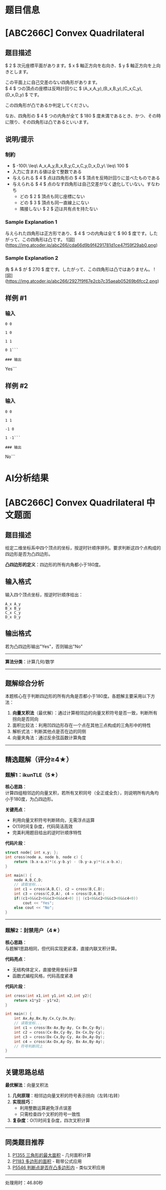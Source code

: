 # 题目信息

# [ABC266C] Convex Quadrilateral

## 题目描述

[problemUrl]: https://atcoder.jp/contests/abc266/tasks/abc266_c

$ 2 $ 次元座標平面があります。$ x $ 軸正方向を右向き、$ y $ 軸正方向を上向きとします。

この平面上に自己交差のない四角形があります。  
 $ 4 $ つの頂点の座標は反時計回りに $ (A_x,A_y),(B_x,B_y),(C_x,C_y),(D_x,D_y) $ です。

この四角形が凸であるか判定してください。

なお、四角形の $ 4 $ つの内角が全て $ 180 $ 度未満であるとき、かつ、その時に限り、その四角形は凸であるといいます。

## 说明/提示

### 制約

- $ -100\ \leq\ A_x,A_y,B_x,B_y,C_x,C_y,D_x,D_y\ \leq\ 100 $
- 入力に含まれる値は全て整数である
- 与えられる $ 4 $ 点は四角形の $ 4 $ 頂点を反時計回りに並べたものである
- 与えられる $ 4 $ 点のなす四角形は自己交差がなく退化していない。すなわち
  - どの $ 2 $ 頂点も同じ座標にない
  - どの $ 3 $ 頂点も同一直線上にない
  - 隣接しない $ 2 $ 辺は共有点を持たない

### Sample Explanation 1

与えられた四角形は正方形であり、$ 4 $ つの内角は全て $ 90 $ 度です。したがって、この四角形は凸です。 !\[図\](https://img.atcoder.jp/abc266/cda66d9b9f4291781d1ce47f59f29ab0.png)

### Sample Explanation 2

角 $ A $ が $ 270 $ 度です。したがって、この四角形は凸ではありません。 !\[図\](https://img.atcoder.jp/abc266/2927f9f67e2cb7c35aeab05269b6fcc2.png)

## 样例 #1

### 输入

```
0 0

1 0

1 1

0 1```

### 输出

```
Yes```

## 样例 #2

### 输入

```
0 0

1 1

-1 0

1 -1```

### 输出

```
No```

# AI分析结果



# [ABC266C] Convex Quadrilateral 中文题面

## 题目描述

给定二维坐标系中四个顶点的坐标，按逆时针顺序排列。要求判断这四个点构成的四边形是否为凸四边形。

**凸四边形的定义**：四边形的所有内角都小于180度。

## 输入格式
输入四个顶点坐标，按逆时针顺序给出：
```
A_x A_y
B_x B_y
C_x C_y
D_x D_y
```

## 输出格式
若为凸四边形输出"Yes"，否则输出"No"

---

**算法分类**：计算几何/数学

---

## 题解综合分析

本题核心在于判断四边形的所有内角是否都小于180度。各题解主要采用以下方法：

1. **向量叉积法**（最优解）：通过计算相邻边的向量叉积符号是否一致，判断所有拐向是否同向
2. 面积比较法：利用凹四边形存在一个点在其他三点构成的三角形中的特性
3. 解析式法：判断其他点是否在边的同侧
4. 向量夹角法：通过反余弦函数计算角度

---

## 精选题解（评分≥4★）

### 题解1：ikunTLE（5★）
**核心思路**：  
计算四组相邻边的向量叉积，若所有叉积同号（全正或全负），则说明所有内角均小于180度，为凸四边形。

**关键亮点**：  
- 利用向量叉积符号判断转向，无需浮点运算
- O(1)时间复杂度，代码简洁高效
- 完美利用题目给出的逆时针顺序特性

**代码片段**：
```cpp
struct node{ int x,y; };
int cross(node a, node b, node c) {
    return (b.x-a.x)*(c.y-b.y) - (b.y-a.y)*(c.x-b.x);
}

int main() {
    node A,B,C,D;
    // 读取坐标...
    int c1 = cross(A,B,C), c2 = cross(B,C,D);
    int c3 = cross(C,D,A), c4 = cross(D,A,B);
    if((c1>0&&c2>0&&c3>0&&c4>0) || (c1<0&&c2<0&&c3<0&&c4<0))
        cout << "Yes";
    else cout << "No";
}
```

---

### 题解2：封禁用户（4★）
**核心思路**：  
与题解1思路相同，但代码实现更紧凑，直接内联叉积计算。

**代码亮点**：  
- 无结构体定义，直接使用坐标计算
- 函数式编程风格，代码高度紧凑

**代码片段**：
```cpp
int cross(int x1,int y1,int x2,int y2){
    return x1*y2 - y1*x2;
}

int main() {
    int Ax,Ay,Bx,By,Cx,Cy,Dx,Dy;
    // 读取坐标...
    int c1 = cross(Bx-Ax,By-Ay, Cx-Bx,Cy-By);
    int c2 = cross(Cx-Bx,Cy-By, Dx-Cx,Dy-Cy);
    int c3 = cross(Dx-Cx,Dy-Cy, Ax-Dx,Ay-Dy);
    int c4 = cross(Ax-Dx,Ay-Dy, Bx-Ax,By-Ay);
    // 符号判断同上
}
```

---

## 关键思路总结

**最优解法**：向量叉积法  
1. **几何原理**：相邻边向量叉积的符号表示拐向（左转/右转）
2. **实现技巧**：
   - 利用整数运算避免浮点误差
   - 只需检查四个叉积的符号一致性
3. **复杂度**：O(1)时间复杂度，四次叉积计算

---

## 同类题目推荐
1. [P1355 三角形的最大面积](https://www.luogu.com.cn/problem/P1355) - 几何面积计算
2. [P1183 多边形的面积](https://www.luogu.com.cn/problem/P1183) - 鞋带公式应用
3. [P5546 判断点是否在凸多边形内](https://www.luogu.com.cn/problem/P5546) - 类似叉积应用

---
处理用时：46.80秒